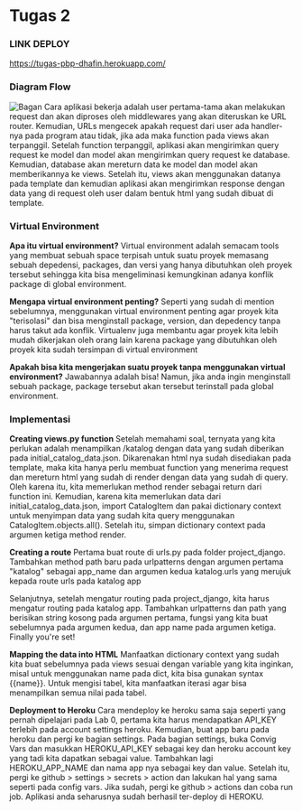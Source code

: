 # Tugas 2
### LINK DEPLOY
https://tugas-pbp-dhafin.herokuapp.com/

### Diagram Flow
![Bagan](https://user-images.githubusercontent.com/87629796/189527134-db461640-dc8d-49ef-a47c-86b4e52c041c.png)
Cara aplikasi bekerja adalah user pertama-tama akan melakukan request dan akan diproses oleh middlewares yang akan diteruskan ke URL router. Kemudian, URLs mengecek apakah request dari user ada handler-nya pada program atau tidak, jika ada maka function pada views akan terpanggil. Setelah function terpanggil, aplikasi akan mengirimkan query request ke model dan model akan mengirimkan query request ke database. Kemudian, database akan mereturn data ke model dan model akan memberikannya ke views. Setelah itu, views akan menggunakan datanya pada template dan kemudian aplikasi akan mengirimkan response dengan data yang di request oleh user dalam bentuk html yang sudah dibuat di template.


### Virtual Environment
**Apa itu virtual environment?** 
Virtual environment adalah semacam tools yang membuat sebuah space terpisah untuk suatu proyek memasang sebuah depedensi, packages, dan versi yang hanya dibutuhkan oleh proyek tersebut sehingga kita bisa mengeliminasi kemungkinan adanya konflik package di global environment. 

**Mengapa virtual environment penting?**
Seperti yang sudah di mention sebelumnya, menggunakan virtual environment penting agar proyek kita "terisolasi" dan bisa menginstall package, version, dan depedency tanpa harus takut ada konflik. Virtualenv juga membantu agar proyek kita lebih mudah dikerjakan oleh orang lain karena package yang dibutuhkan oleh proyek kita sudah tersimpan di virtual environment

**Apakah bisa kita mengerjakan suatu proyek tanpa menggunakan virtual environment?**
Jawabannya adalah bisa! Namun, jika anda ingin menginstall sebuah package, package tersebut akan tersebut terinstall pada global environment.

### Implementasi
**Creating views.py function**
Setelah memahami soal, ternyata yang kita perlukan adalah menampilkan /katalog dengan data yang sudah diberikan pada initial_catalog_data.json. Dikarenakan html nya sudah disediakan pada template, maka kita hanya perlu membuat function yang menerima request dan mereturn html yang sudah di render dengan data yang sudah di query. Oleh karena itu, kita memerlukan method render sebagai return dari function ini. Kemudian, karena kita memerlukan data dari initial_catalog_data.json, import CatalogItem dan pakai dictionary context untuk menyimpan data yang sudah kita query menggunakan CatalogItem.objects.all(). Setelah itu, simpan dictionary context pada argumen ketiga method render.

**Creating a route**
Pertama buat route di urls.py pada folder project_django. Tambahkan method path baru pada urlpatterns dengan argumen pertama "katalog" sebagai app_name dan argumen kedua katalog.urls yang merujuk kepada route urls pada katalog app

Selanjutnya, setelah mengatur routing pada project_django, kita harus mengatur routing pada katalog app. Tambahkan urlpatterns dan path yang berisikan string kosong pada argumen pertama, fungsi yang kita buat sebelumnya pada argumen kedua, dan app name pada argumen ketiga. Finally you're set!

**Mapping the data into HTML**
Manfaatkan dictionary context yang sudah kita buat sebelumnya pada views sesuai dengan variable yang kita inginkan, misal untuk menggunakan name pada dict, kita bisa gunakan syntax {{name}}. Untuk mengisi tabel, kita manfaatkan iterasi agar bisa menampilkan semua nilai pada tabel.

**Deployment to Heroku**
Cara mendeploy ke heroku sama saja seperti yang pernah dipelajari pada Lab 0, pertama kita harus mendapatkan API_KEY terlebih pada account settings heroku. Kemudian, buat app baru pada heroku dan pergi ke bagian settings. Pada bagian settings, buka Convig Vars dan masukkan HEROKU_API_KEY sebagai key dan heroku account key yang tadi kita dapatkan sebagai value. Tambahkan lagi HEROKU_APP_NAME dan nama app nya sebagai key dan value. Setelah itu, pergi ke github > settings > secrets > action dan lakukan hal yang sama seperti pada config vars. Jika sudah, pergi ke github > actions dan coba run job. Aplikasi anda seharusnya sudah berhasil ter-deploy di HEROKU.
